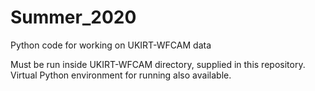 # Summer_2020
Python code for working on UKIRT-WFCAM data

Must be run inside UKIRT-WFCAM directory, supplied in this repository. Virtual Python environment for running also available.


